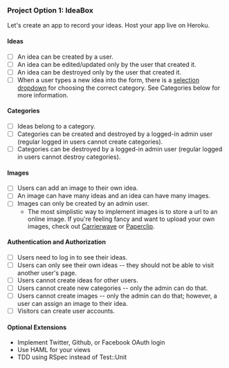 ### Project Option 1: IdeaBox

Let's create an app to record your ideas. Host your app live on Heroku.

#### Ideas

* [ ] An idea can be created by a user.
* [ ] An idea can be edited/updated only by the user that created it.
* [ ] An idea can be destroyed only by the user that created it.
* [ ] When a user types a new idea into the form, there is a [selection dropdown](http://guides.rubyonrails.org/form_helpers.html#option-tags-from-a-collection-of-arbitrary-objects) for choosing the correct category. See Categories below for more information.

#### Categories

* [ ] Ideas belong to a category.
* [ ] Categories can be created and destroyed by a logged-in admin user (regular logged in users cannot create categories).
* [ ] Categories can be destroyed by a logged-in admin user (regular logged in users cannot destroy categories).

#### Images

* [ ] Users can add an image to their own idea.
* [ ] An image can have many ideas and an idea can have many images.
* [ ] Images can only be created by an admin user.
  * The most simplistic way to implement images is to store a url to an online image. If you're feeling fancy and want to upload your own images, check out [Carrierwave](https://github.com/carrierwaveuploader/carrierwave) or [Paperclip](https://github.com/thoughtbot/paperclip).

#### Authentication and Authorization

* [ ] Users need to log in to see their ideas.
* [ ] Users can only see their own ideas -- they should not be able to visit another user's page.
* [ ] Users cannot create ideas for other users.
* [ ] Users cannot create new categories -- only the admin can do that.
* [ ] Users cannot create images -- only the admin can do that; however, a user can assign an image to their idea.
* [ ] Visitors can create user accounts.

#### Optional Extensions

* Implement Twitter, Github, or Facebook OAuth login
* Use HAML for your views
* TDD using RSpec instead of Test::Unit
